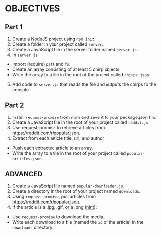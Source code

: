 # OBJECTIVES

## Part 1

1. Create a NodeJS project using `npm init`
2. Create a folder in your project called `server`.
3. Create a JavaScript file in the server folder named `server.js`.
4. In `server.js`

- Import (require) `path` and `fs`.
- Create an array consisting of at least 5 chirp objects.
- Write the array to a file in the root of the project called `chirps.json`.

5. Add code to `server.js` that reads the file and outputs the chirps to the console

## Part 2

1. Install `request-promise` from npm and save it to your package.json file.
2. Create a JavaScript file in the root of your project called `reddit.js`.
3. Use request-promise to retrieve articles from https://reddit.com/r/popular.json.
4. Extract from each article title, url, and author

- Push each extracted article to an array.
- Write the array to a file in the root of your project called `popular-articles.json`.

## ADVANCED

1. Create a JavaScript file named `popular-downloader.js`.
2. Create a directory in the root of your project named `downloads`.
3. Using `request-promise`, pull articles from https://reddit.com/r/popular.json.
4. If the article is a .jpg, .gif, or a .png ([hint](https://nodejs.org/dist/latest-v10.x/docs/api/path.html#path_path_extname_path)):

- Use `request-promise` to download the media.
- Write each download to a file (named the `id` of the article) in the `downloads` directory.
